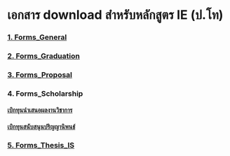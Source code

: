 

# เอกสาร download สำหรับหลักสูตร IE (ป.โท)

### [1. Forms_General](https://o365cmu-my.sharepoint.com/personal/rattiyakorn_c_cmu_ac_th1/_layouts/15/onedrive.aspx?ga=1&id=%2Fpersonal%2Frattiyakorn%5Fc%5Fcmu%5Fac%5Fth1%2FDocuments%2FForms%5FIE%2FForms%5FGeneral)

### [2. Forms_Graduation](https://o365cmu-my.sharepoint.com/personal/rattiyakorn_c_cmu_ac_th1/_layouts/15/onedrive.aspx?ga=1&id=%2Fpersonal%2Frattiyakorn%5Fc%5Fcmu%5Fac%5Fth1%2FDocuments%2FForms%5FIE%2FForms%5FGraduation)

### [3. Forms_Proposal](https://o365cmu-my.sharepoint.com/personal/rattiyakorn_c_cmu_ac_th1/_layouts/15/onedrive.aspx?ga=1&id=%2Fpersonal%2Frattiyakorn%5Fc%5Fcmu%5Fac%5Fth1%2FDocuments%2FForms%5FIE%2FForms%5FProposal)

### 4. Forms_Scholarship
#### [เบิกทุนนำเสนอผลงานวิชาการ](https://o365cmu-my.sharepoint.com/personal/rattiyakorn_c_cmu_ac_th1/_layouts/15/onedrive.aspx?ga=1&id=%2Fpersonal%2Frattiyakorn%5Fc%5Fcmu%5Fac%5Fth1%2FDocuments%2FForms%5FIE%2FForms%5FScholarship%2F%E0%B9%80%E0%B8%9A%E0%B8%B4%E0%B8%81%E0%B8%97%E0%B8%B8%E0%B8%99%E0%B8%99%E0%B8%B3%E0%B9%80%E0%B8%AA%E0%B8%99%E0%B8%AD%E0%B8%9C%E0%B8%A5%E0%B8%87%E0%B8%B2%E0%B8%99%E0%B8%A7%E0%B8%B4%E0%B8%8A%E0%B8%B2%E0%B8%81%E0%B8%B2%E0%B8%A3)
#### [เบิกทุนสนับสนุนปริญญานิพนธ์](https://o365cmu-my.sharepoint.com/personal/rattiyakorn_c_cmu_ac_th1/_layouts/15/onedrive.aspx?ga=1&id=%2Fpersonal%2Frattiyakorn%5Fc%5Fcmu%5Fac%5Fth1%2FDocuments%2FForms%5FIE%2FForms%5FScholarship%2F%E0%B9%80%E0%B8%9A%E0%B8%B4%E0%B8%81%E0%B8%97%E0%B8%B8%E0%B8%99%E0%B8%AA%E0%B8%99%E0%B8%B1%E0%B8%9A%E0%B8%AA%E0%B8%99%E0%B8%B8%E0%B8%99%E0%B8%9B%E0%B8%A3%E0%B8%B4%E0%B8%8D%E0%B8%8D%E0%B8%B2%E0%B8%99%E0%B8%B4%E0%B8%9E%E0%B8%99%E0%B8%98%E0%B9%8C)

### [5. Forms_Thesis_IS](https://o365cmu-my.sharepoint.com/personal/rattiyakorn_c_cmu_ac_th1/_layouts/15/onedrive.aspx?ga=1&id=%2Fpersonal%2Frattiyakorn%5Fc%5Fcmu%5Fac%5Fth1%2FDocuments%2FForms%5FIE%2FForms%5FThesis%5FIS)